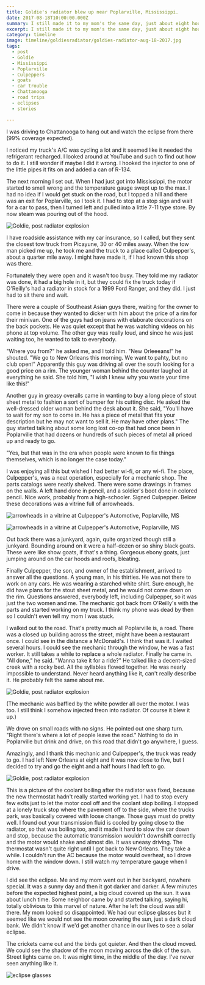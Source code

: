 ```yaml
---
title: Goldie's radiator blew up near Poplarville, Mississippi.
date: 2017-08-18T10:00:00.000Z
summary: I still made it to my mom's the same day, just about eight hours late.
excerpt: I still made it to my mom's the same day, just about eight hours late.
category: timeline
image: timeline/goldiesradiator/goldies-radiator-aug-18-2017.jpg
tags:
  - post
  - Goldie
  - Mississippi
  - Poplarville
  - Culpeppers
  - goats
  - car trouble
  - Chattanooga
  - road trips
  - eclipses
  - stories

---
```


I was driving to Chattanooga to hang out and watch the eclipse from there (99% coverage expected).

I noticed my truck's A/C was cycling a lot and it seemed like it needed the refrigerant recharged. I looked around at YouTube and such to find out how to do it. I still wonder if maybe I did it wrong. I hooked the injector to one of the little pipes it fits on and added a can of R-134.

The next morning I set out. When I had just got into Mississippi, the motor started to smell wrong and the temperature gauge swept up to the max. I had no idea if I would get stuck on the road, but I topped a hill and there was an exit for Poplarville, so I took it. I had to stop at a stop sign and wait for a car to pass, then I turned left and pulled into a little 7-11 type store. By now steam was pouring out of the hood.

![Goldie, post radiator explosion](/static/img/timeline/goldiesradiator/goldies-radiator-aug-18-2017.jpg)

I have roadside assistance with my car insurance, so I called, but they sent the closest tow truck from Picayune, 30 or 40 miles away. When the tow man picked me up, he took me and the truck to a place called Culpepper's, about a quarter mile away. I might have made it, if I had known this shop was there.

Fortunately they were open and it wasn't too busy. They told me my radiator was done, it had a big hole in it, but they could fix the truck today if O'Reilly's had a radiator in stock for a 1999 Ford Ranger, and they did. I just had to sit there and wait.

There were a couple of Southeast Asian guys there, waiting for the owner to come in because they wanted to dicker with him about the price of a rim for their minivan. One of the guys had on jeans with elaborate decorations on the back pockets. He was quiet except that he was watching videos on his phone at top volume. The other guy was really loud, and since he was just waiting too, he wanted to talk to everybody.

"Where you from?" he asked me, and I told him. "New Orleeeans!" he shouted. "We go to New Orleans this morning. We want to pahty, but no club open!" Apparently this guy was driving all over the south looking for a good price on a rim. The younger woman behind the counter laughed at everything he said. She told him, "I wish I knew why you waste your time like this!"

Another guy in greasy overalls came in wanting to buy a long piece of stout sheet metal to fashion a sort of bumper for his cutting disc. He asked the well-dressed older woman behind the desk about it. She said, "You'll have to wait for my son to come in. He has a piece of metal that fits your description but he may not want to sell it. He may have other plans." The guy started talking about some long lost co-op that had once been in Poplarville that had dozens or hundreds of such pieces of metal all priced up and ready to go.

"Yes, but that was in the era when people were known to fix things themselves, which is no longer the case today."

I was enjoying all this but wished I had better wi-fi, or any wi-fi. The place, Culpepper's, was a neat operation, especially for a mechanic shop. The parts catalogs were neatly shelved. There were some drawings in frames on the walls. A left hand done in pencil, and a soldier's boot done in colored pencil. Nice work, probably from a high-schooler. Signed Culpepper. Below these decorations was a vitrine full of arrowheads.

![arrowheads in a vitrine at Culpepper's Automotive, Poplarville, MS](/static/img/timeline/goldiesradiator/goldie-arrowheads-20170818.jpg)

![arrowheads in a vitrine at Culpepper's Automotive, Poplarville, MS](/static/img/timeline/goldiesradiator/goldie-arrowheads2-20170818.jpg)

Out back there was a junkyard, again, quite organized though still a junkyard. Bounding around on it were a half-dozen or so shiny black goats. These were like show goats, if that's a thing. Gorgeous ebony goats, just jumping around on the car hoods and roofs, bleating.

Finally Culpepper, the son, and owner of the establishment, arrived to answer all the questions. A young man, in his thirties. He was not there to work on any cars. He was wearing a starched white shirt. Sure enough, he did have plans for the stout sheet metal, and he would not come down on the rim. Questions answered, everybody left, including Culpepper, so it was just the two women and me. The mechanic got back from O'Reilly's with the parts and started working on my truck. I think my phone was dead by then so I couldn't even tell my mom I was stuck.

I walked out to the road. That's pretty much all Poplarville is, a road. There was a closed up building across the street, might have been a restaurant once. I could see in the distance a McDonald's. I think that was it.
I waited several hours. I could see the mechanic through the window, he was a fast worker. It still takes a while to replace a whole radiator. Finally he came in. "All done," he said. "Wanna take it for a ride?" He talked like a decent-sized creek with a rocky bed. All the syllables flowed together. He was nearly impossible to understand. Never heard anything like it, can't really describe it. He probably felt the same about me.

![Goldie, post radiator explosion](/static/img/timeline/goldiesradiator/goldie-motor-20170818.jpg)

(The mechanic was baffled by the white powder all over the motor. I was too. I still think I somehow injected freon into radiator. Of course it blew it up.)

We drove on small roads with no signs. He pointed out one sharp turn. "Right there's where a lot of people leave the road." Nothing to do in Poplarville but drink and drive, on this road that didn't go anywhere, I guess.

Amazingly, and I thank this mechanic and Culpepper's, the truck was ready to go. I had left New Orleans at eight and it was now close to five, but I decided to try and go the eight and a half hours I had left to go.

![Goldie, post radiator explosion](/static/img/timeline/goldiesradiator/goldie-coolant-20170818.jpg)

This is a picture of the coolant boiling after the radiator was fixed, because the new thermostat hadn't really started working yet. I had to stop every few exits just to let the motor cool off and the coolant stop boiling. I stopped at a lonely truck stop where the pavement off to the side, where the trucks park, was basically covered with loose change. Those guys must do pretty well. I found out your transmission fluid is cooled by going close to the radiator, so that was boiling too, and it made it hard to slow the car down and stop, because the automatic transmission wouldn't downshift correctly and the motor would shake and almost die. It was uneasy driving. The thermostat wasn't quite right until I got back to New Orleans. They take a while. I couldn't run the AC because the motor would overheat, so I drove home with the window down. I still watch my temperature gauge when I drive.

I did see the eclipse. Me and my mom went out in her backyard, nowhere special. It was a sunny day and then it got darker and darker. A few minutes before the expected highest point, a big cloud covered up the sun. It was about lunch time. Some neighbor came by and started talking, saying hi, totally oblivious to this marvel of nature. After he left the cloud was still there. My mom looked so disappointed. We had our eclipse glasses but it seemed like we would not see the moon covering the sun, just a dark cloud bank. We didn't know if we'd get another chance in our lives to see a solar eclipse.

The crickets came out and the birds got quieter. And then the cloud moved. We could see the shadow of the moon moving across the disk of the sun. Street lights came on. It was night time, in the middle of the day. I've never seen anything like it.

![eclipse glasses](/static/img/timeline/goldiesradiator/eclipseglasses170820.jpg)
